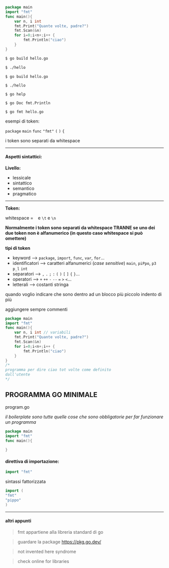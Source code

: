
```go
package main
import "fmt"
func main(){
	var n, i int
	fmt.Print("Quante volte, padre?")
	fmt.Scan(&n)
	for i=0;i<n+;i++ {
		fmt.Println("ciao")
	}
}
```

```bash
$ go build hello.go
```

```bash
$ ./hello
```

```
$ go build hello.go

$ ./hello

$ go help

$ go Doc fmt.Println

$ go fmt hello.go

```


esempi di token:

`package` 
`main`
`func`
`"fmt"`
`(`
`)`
`{`

i token sono separati da whitespace

---
#### Aspetti sintattici:

**Livello:**
- lessicale
- sintattico
- semantico
- pragmatico

--- 
**Token:**

whitespace = ` ` e `\t` e `\n`

**Normalmente i token sono separati da whitespace TRANNE se uno dei due token non è alfanumerico (in questo caso whitespace si può omettere)**


**tipi di token**

- keyword --> `package`, `import`, `func`, `var`, `for`...
- identificatori --> caratteri alfanumerici (*case sensitive*) `main`, `piPpo`, `p3` `p_l` `int`
- separatori --> `,` `.` `;` `:` `(` `)` `[` `]` `{` `}`...
- operatori --> `+` `++` `-` `--` `=` `>` `<`...
- letterali --> costanti stringa 

quando voglio indicare che sono dentro ad un blocco più piccolo indento di più

aggiungere sempre commenti 


```go
package main
import "fmt"
func main(){
	var n, i int // variabili
	fmt.Print("Quante volte, padre?")
	fmt.Scan(&n)
	for i=0;i<n+;i++ {
		fmt.Println("ciao")
	}
}
/*
programma per dire ciao tot volte come definito 
dall'utente
*/
```


## PROGRAMMA GO MINIMALE

program.go

*il boilerplate sono tutte quelle cose che sono obbligatorie per far funzionare un programma*

```go
package main
import "fmt"
func main(){
	
}
```

#### direttiva di importazione:

```go
import "fmt"
```


sintassi fattorizzata
```go
import (
"fmt"
"pippo"
)
```



---

#### altri appunti

 > fmt appartiene alla libreria standard di go

> guardare la package https://pkg.go.dev/

> not invented here syndrome 

> check online for libraries
